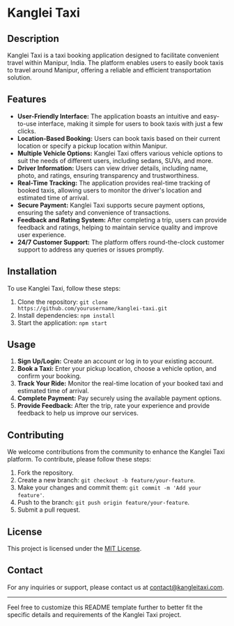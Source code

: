 # Kanglei Taxi

## Description
Kanglei Taxi is a taxi booking application designed to facilitate convenient travel within Manipur, India. The platform enables users to easily book taxis to travel around Manipur, offering a reliable and efficient transportation solution.

## Features
- **User-Friendly Interface:** The application boasts an intuitive and easy-to-use interface, making it simple for users to book taxis with just a few clicks.
- **Location-Based Booking:** Users can book taxis based on their current location or specify a pickup location within Manipur.
- **Multiple Vehicle Options:** Kanglei Taxi offers various vehicle options to suit the needs of different users, including sedans, SUVs, and more.
- **Driver Information:** Users can view driver details, including name, photo, and ratings, ensuring transparency and trustworthiness.
- **Real-Time Tracking:** The application provides real-time tracking of booked taxis, allowing users to monitor the driver's location and estimated time of arrival.
- **Secure Payment:** Kanglei Taxi supports secure payment options, ensuring the safety and convenience of transactions.
- **Feedback and Rating System:** After completing a trip, users can provide feedback and ratings, helping to maintain service quality and improve user experience.
- **24/7 Customer Support:** The platform offers round-the-clock customer support to address any queries or issues promptly.

## Installation
To use Kanglei Taxi, follow these steps:
1. Clone the repository: `git clone https://github.com/yourusername/kanglei-taxi.git`
2. Install dependencies: `npm install`
3. Start the application: `npm start`

## Usage
1. **Sign Up/Login:** Create an account or log in to your existing account.
2. **Book a Taxi:** Enter your pickup location, choose a vehicle option, and confirm your booking.
3. **Track Your Ride:** Monitor the real-time location of your booked taxi and estimated time of arrival.
4. **Complete Payment:** Pay securely using the available payment options.
5. **Provide Feedback:** After the trip, rate your experience and provide feedback to help us improve our services.

## Contributing
We welcome contributions from the community to enhance the Kanglei Taxi platform. To contribute, please follow these steps:
1. Fork the repository.
2. Create a new branch: `git checkout -b feature/your-feature`.
3. Make your changes and commit them: `git commit -m 'Add your feature'`.
4. Push to the branch: `git push origin feature/your-feature`.
5. Submit a pull request.

## License
This project is licensed under the [MIT License](LICENSE).

## Contact
For any inquiries or support, please contact us at [contact@kangleitaxi.com](mailto:contact@kangleitaxi.com).

---

Feel free to customize this README template further to better fit the specific details and requirements of the Kanglei Taxi project.